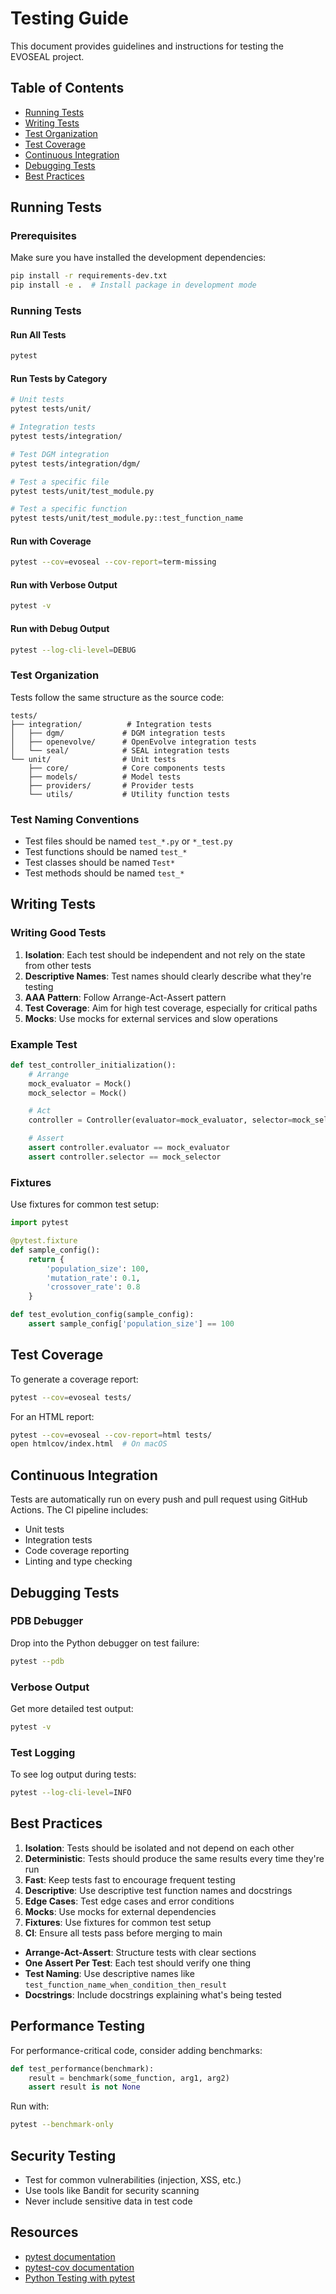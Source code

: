 # Testing Guide

This document provides guidelines and instructions for testing the EVOSEAL project.

## Table of Contents

- [Running Tests](#running-tests)
- [Writing Tests](#writing-tests)
- [Test Organization](#test-organization)
- [Test Coverage](#test-coverage)
- [Continuous Integration](#continuous-integration)
- [Debugging Tests](#debugging-tests)
- [Best Practices](#best-practices)

## Running Tests

### Prerequisites

Make sure you have installed the development dependencies:

```bash
pip install -r requirements-dev.txt
pip install -e .  # Install package in development mode
```

### Running Tests

#### Run All Tests

```bash
pytest
```

#### Run Tests by Category

```bash
# Unit tests
pytest tests/unit/

# Integration tests
pytest tests/integration/

# Test DGM integration
pytest tests/integration/dgm/

# Test a specific file
pytest tests/unit/test_module.py

# Test a specific function
pytest tests/unit/test_module.py::test_function_name
```

#### Run with Coverage

```bash
pytest --cov=evoseal --cov-report=term-missing
```

#### Run with Verbose Output

```bash
pytest -v
```

#### Run with Debug Output

```bash
pytest --log-cli-level=DEBUG
```

### Test Organization

Tests follow the same structure as the source code:

```
tests/
├── integration/          # Integration tests
│   ├── dgm/             # DGM integration tests
│   ├── openevolve/      # OpenEvolve integration tests
│   └── seal/            # SEAL integration tests
└── unit/                # Unit tests
    ├── core/            # Core components tests
    ├── models/          # Model tests
    ├── providers/       # Provider tests
    └── utils/           # Utility function tests
```

### Test Naming Conventions

- Test files should be named `test_*.py` or `*_test.py`
- Test functions should be named `test_*`
- Test classes should be named `Test*`
- Test methods should be named `test_*`

## Writing Tests

### Writing Good Tests

1. **Isolation**: Each test should be independent and not rely on the state from other tests
2. **Descriptive Names**: Test names should clearly describe what they're testing
3. **AAA Pattern**: Follow Arrange-Act-Assert pattern
4. **Test Coverage**: Aim for high test coverage, especially for critical paths
5. **Mocks**: Use mocks for external services and slow operations

### Example Test

```python
def test_controller_initialization():
    # Arrange
    mock_evaluator = Mock()
    mock_selector = Mock()

    # Act
    controller = Controller(evaluator=mock_evaluator, selector=mock_selector)

    # Assert
    assert controller.evaluator == mock_evaluator
    assert controller.selector == mock_selector
```

### Fixtures

Use fixtures for common test setup:

```python
import pytest

@pytest.fixture
def sample_config():
    return {
        'population_size': 100,
        'mutation_rate': 0.1,
        'crossover_rate': 0.8
    }

def test_evolution_config(sample_config):
    assert sample_config['population_size'] == 100
```

## Test Coverage

To generate a coverage report:

```bash
pytest --cov=evoseal tests/
```

For an HTML report:

```bash
pytest --cov=evoseal --cov-report=html tests/
open htmlcov/index.html  # On macOS
```

## Continuous Integration

Tests are automatically run on every push and pull request using GitHub Actions. The CI pipeline includes:

- Unit tests
- Integration tests
- Code coverage reporting
- Linting and type checking

## Debugging Tests

### PDB Debugger

Drop into the Python debugger on test failure:

```bash
pytest --pdb
```

### Verbose Output

Get more detailed test output:

```bash
pytest -v
```

### Test Logging

To see log output during tests:

```bash
pytest --log-cli-level=INFO
```

## Best Practices

1. **Isolation**: Tests should be isolated and not depend on each other
2. **Deterministic**: Tests should produce the same results every time they're run
3. **Fast**: Keep tests fast to encourage frequent testing
4. **Descriptive**: Use descriptive test function names and docstrings
5. **Edge Cases**: Test edge cases and error conditions
6. **Mocks**: Use mocks for external dependencies
7. **Fixtures**: Use fixtures for common test setup
8. **CI**: Ensure all tests pass before merging to main

- **Arrange-Act-Assert**: Structure tests with clear sections
- **One Assert Per Test**: Each test should verify one thing
- **Test Naming**: Use descriptive names like `test_function_name_when_condition_then_result`
- **Docstrings**: Include docstrings explaining what's being tested

## Performance Testing

For performance-critical code, consider adding benchmarks:

```python
def test_performance(benchmark):
    result = benchmark(some_function, arg1, arg2)
    assert result is not None
```

Run with:

```bash
pytest --benchmark-only
```

## Security Testing

- Test for common vulnerabilities (injection, XSS, etc.)
- Use tools like Bandit for security scanning
- Never include sensitive data in test code

## Resources

- [pytest documentation](https://docs.pytest.org/)
- [pytest-cov documentation](https://pytest-cov.readthedocs.io/)
- [Python Testing with pytest](https://pythontest.com/pytest-book/)
